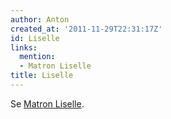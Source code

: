 ```yaml
---
author: Anton
created_at: '2011-11-29T22:31:17Z'
id: Liselle
links:
  mention:
  - Matron Liselle
title: Liselle
---
```


Se [Matron Liselle].

  [Matron Liselle]: Matron_Liselle
